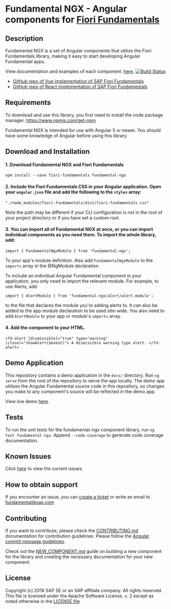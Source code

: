 # Fundamental NGX - Angular components for [Fiori Fundamentals](https://github.com/SAP/fundamental)

## Description

Fundamental NGX is a set of Angular components that utilize the Fiori Fundamentals library, making it easy to start developing Angular Fundamental apps.

View documentation and examples of each component: [here](https://sap.github.io/fundamental-ngx/).
[![Build Status](https://travis-ci.org/SAP/fundamental-ngx.svg?branch=develop)](https://travis-ci.org/SAP/fundamental-ngx)

-   [GitHub repo of Vue implementation of SAP Fiori Fundamentals](https://github.com/SAP/fundamental-vue)
-   [GitHub repo of React implementation of SAP Fiori Fundamentals](https://github.com/SAP/fundamental-react)

## Requirements

To download and use this library, you first need to install the node package manager.
https://www.npmjs.com/get-npm

Fundamental NGX is intended for use with Angular 5 or newer. You should have some knowledge of Angular before using this library.

## Download and Installation

#### 1. Download Fundamental NGX and Fiori Fundamentals

`npm install --save fiori-fundamentals fundamental-ngx`

#### 2. Include the Fiori Fundamentals CSS in your Angular application. Open your `angular.json` file and add the following to the `styles` array:

`"./node_modules/fiori-fundamentals/dist/fiori-fundamentals.css"`

Note the path may be different if your CLI configuration is not in the root of your project directory or if you have set a custom root.

#### 3. You can import all of Fundamental NGX at once, or you can import individual components as you need them. To import the whole library, add:

`import { FundamentalNgxModule } from 'fundamental-ngx';`

To your app's module definition. Also add `FundamentalNgxModule` to the `imports` array in the @NgModule declaration.

To include an individual Angular Fundamental component in your application, you only need to import the relevant module. For example, to use Alerts, add

`import { AlertModule } from 'fundamental-ngx/alert/alert.module';`

to the file that declares the module you're adding alerts to. It can also be added to the app module declaration to be used site-wide. You also need to add `AlertModule` to your app or module's `imports` array.

#### 4. Add the component to your HTML.

`<fd-alert [dismissible]="true" type="warning" (close)="showAlert($event)"> A dismissible warning type alert. </fd-alert>`

## Demo Application

This repository contains a demo application in the `docs/` directory. Run `ng serve` from the root of the repository to serve the app locally. The demo app utilizes the Angular Fundamental source code in this repository, so changes you make to any component's source will be reflected in the demo app.

View live demo [here](https://sap.github.io/fundamental-ngx/).

## Tests

To run the unit tests for the fundamental-ngx component library, run `ng test fundamental-ngx`. Append `--code-coverage` to generate code coverage documentation.

## Known Issues

Click [here](https://github.com/SAP/fundamental-ngx/issues) to view the current issues.

## How to obtain support

If you encounter an issue, you can [create a ticket](https://github.com/SAP/fundamental-ngx/issues) or write an email to fundamental@sap.com

## Contributing

If you want to contribute, please check the [CONTRIBUTING.md](./CONTRIBUTING.md) documentation for contribution guidelines. Please follow the [Angular commit message guidelines](https://github.com/angular/angular/blob/master/CONTRIBUTING.md#commit).

Check out the [NEW_COMPONENT.md](./NEW_COMPONENT.md) guide on building a new component for the library and creating the necessary documentation for your new component.

## License

Copyright (c) 2018 SAP SE or an SAP affiliate company. All rights reserved.
This file is licensed under the Apache Software License, v. 2 except as noted otherwise in the [LICENSE file](https://github.com/SAP/fundamental-ngx/blob/master/LICENSE.txt)
